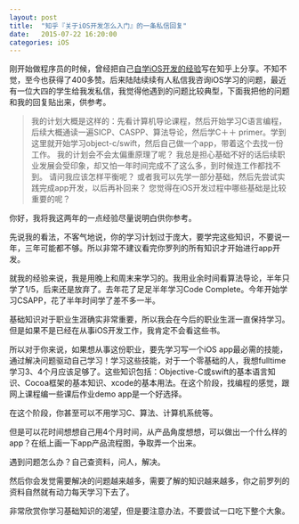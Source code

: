 ```yaml
---
layout: post
title:  "知乎『关于iOS开发怎么入门』的一条私信回复"
date:   2015-07-22 16:20:00
categories: iOS
---
```

刚开始做程序员的时候，曾经把自己[自学iOS开发的经验](http://www.zhihu.com/question/20264108/answer/18701892)写在知乎上分享。不知不觉，至今也获得了400多赞。后来陆陆续续有人私信我咨询iOS学习的问题，最近有一位大四的学生给我发私信，我觉得他遇到的问题比较典型，下面我把他的问题和我的回复贴出来，供参考。

> 我的计划大概是这样的：先看计算机导论课程，然后开始学习C语言编程，后续大概通读一遍SICP、CASPP、算法导论，然后学C＋＋ primer。学到这里就开始学习object-c/swift，然后自己做一个app，带着这个去找一份工作。 我的计划会不会太偏重原理了呢？ 我总是担心基础不好的话后续职业发展会受印象，却又怕一年时间完成不了这么多，到时候连工作都找不到。 请问我应该怎样平衡呢？ 或者我可以先学一部分基础，然后先尝试实践完成app开发，以后再补回来？ 您觉得在iOS开发过程中哪些基础是比较重要的呢？


你好，我将我这两年的一点经验尽量说明白供你参考。

先说我的看法，不客气地说，你的学习计划过于庞大，要学完这些知识，不要说一年，三年可能都不够。所以非常不建议看完你罗列的所有知识才开始进行app开发。

就我的经验来说，我是用晚上和周末来学习的。我用业余时间看算法导论，半年只学了1/5，后来还是放弃了。去年花了足足半年学习Code Complete。今年开始学习CSAPP，花了半年时间学了差不多一半。

基础知识对于职业生涯确实非常重要，所以我会在今后的职业生涯一直保持学习。但是如果不是已经在从事iOS开发工作，我肯定不会看这些书。

所以对于你来说，如果想从事这份职业，要先学习写一个iOS app最必需的技能，通过解决问题驱动自己学习！学习这些技能，对于一个零基础的人，我想fulltime学习3、4个月应该足够了。这些知识包括：Objective-C或swift的基本语言知识、Cocoa框架的基本知识、xcode的基本用法。在这个阶段，找编程的感觉，跟网上课程编一些课后作业demo app是一个好选择。

在这个阶段，你甚至可以不用学习C、算法、计算机系统等。

但是可以花时间想想自己用4个月时间，从产品角度想想，可以做出一个什么样的app？在纸上画一下app产品流程图，争取弄一个出来。

遇到问题怎么办？自己查资料，问人，解决。

然后你会发觉需要解决的问题越来越多，需要了解的知识越来越多，你之前罗列的资料自然就有动力每天学习下去了。

非常欣赏你学习基础知识的渴望，但是要注意办法，不要尝试一口吃下整个大象。